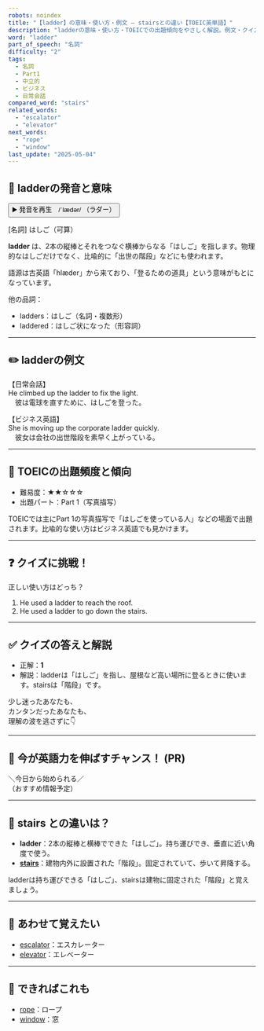 ```yaml
---
robots: noindex
title: "【ladder】の意味・使い方・例文 ― stairsとの違い【TOEIC英単語】"
description: "ladderの意味・使い方・TOEICでの出題傾向をやさしく解説。例文・クイズ付きでstairsとの違いもわかりやすく学べます。"
word: "ladder"
part_of_speech: "名詞"
difficulty: "2"
tags:
  - 名詞
  - Part1
  - 中立的
  - ビジネス
  - 日常会話
compared_word: "stairs"
related_words:
  - "escalator"
  - "elevator"
next_words:
  - "rope"
  - "window"
last_update: "2025-05-04"
---
```


## 🔰 ladderの発音と意味

<button class="play-audio" onclick="playTTS('ladder')">
  <span class="play-audio-main">
    ▶️ 発音を再生　/ˈlædər/
  </span>
  <span class="play-audio-sub">
    （ラダー）
  </span>
</button>

[名詞] はしご（可算）

**ladder** は、2本の縦棒とそれをつなぐ横棒からなる「はしご」を指します。物理的なはしごだけでなく、比喩的に「出世の階段」などにも使われます。

語源は古英語「hlæder」から来ており、「登るための道具」という意味がもとになっています。

他の品詞：  
- ladders：はしご（名詞・複数形）
- laddered：はしご状になった（形容詞）

---

## ✏️ ladderの例文

【日常会話】  
He climbed up the ladder to fix the light.  
　彼は電球を直すために、はしごを登った。

【ビジネス英語】  
She is moving up the corporate ladder quickly.  
　彼女は会社の出世階段を素早く上がっている。

---

## 🎯 TOEICの出題頻度と傾向

- 難易度：★★☆☆☆
- 出題パート：Part 1（写真描写）

TOEICでは主にPart 1の写真描写で「はしごを使っている人」などの場面で出題されます。比喩的な使い方はビジネス英語でも見かけます。

---

## ❓ クイズに挑戦！

正しい使い方はどっち？

1. He used a ladder to reach the roof.  
2. He used a ladder to go down the stairs.

---

## ✅ クイズの答えと解説

- 正解：**1**
- 解説：ladderは「はしご」を指し、屋根など高い場所に登るときに使います。stairsは「階段」です。

少し迷ったあなたも、  
カンタンだったあなたも、  
理解の波を逃さずに👇️

---

## 🚀 今が英語力を伸ばすチャンス！ (PR)

<div class="info-center">
＼今日から始められる／<br>  
（おすすめ情報予定）
</div>

---

## 🤔  stairs との違いは？

- **ladder**：2本の縦棒と横棒でできた「はしご」。持ち運びでき、垂直に近い角度で使う。
- **[stairs](/word/stairs/)**：建物内外に設置された「階段」。固定されていて、歩いて昇降する。

ladderは持ち運びできる「はしご」、stairsは建物に固定された「階段」と覚えましょう。

---

## 🧩 あわせて覚えたい

- [escalator](/word/escalator/)：エスカレーター
- [elevator](/word/elevator/)：エレベーター

---

## 📖 できればこれも

- [rope](/word/rope/)：ロープ
- [window](/word/window/)：窓

<!-- cvid: aid14_bid10 -->
